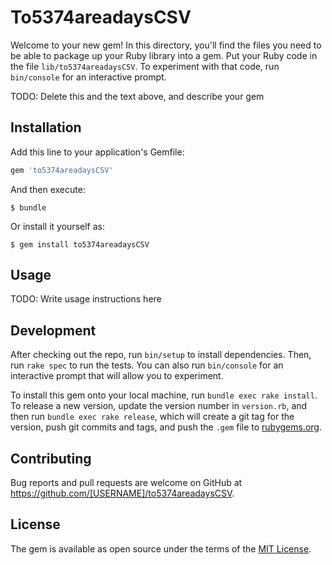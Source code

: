# To5374areadaysCSV

Welcome to your new gem! In this directory, you'll find the files you need to be able to package up your Ruby library into a gem. Put your Ruby code in the file `lib/to5374areadaysCSV`. To experiment with that code, run `bin/console` for an interactive prompt.

TODO: Delete this and the text above, and describe your gem

## Installation

Add this line to your application's Gemfile:

```ruby
gem 'to5374areadaysCSV'
```

And then execute:

    $ bundle

Or install it yourself as:

    $ gem install to5374areadaysCSV

## Usage

TODO: Write usage instructions here

## Development

After checking out the repo, run `bin/setup` to install dependencies. Then, run `rake spec` to run the tests. You can also run `bin/console` for an interactive prompt that will allow you to experiment.

To install this gem onto your local machine, run `bundle exec rake install`. To release a new version, update the version number in `version.rb`, and then run `bundle exec rake release`, which will create a git tag for the version, push git commits and tags, and push the `.gem` file to [rubygems.org](https://rubygems.org).

## Contributing

Bug reports and pull requests are welcome on GitHub at https://github.com/[USERNAME]/to5374areadaysCSV.


## License

The gem is available as open source under the terms of the [MIT License](http://opensource.org/licenses/MIT).

